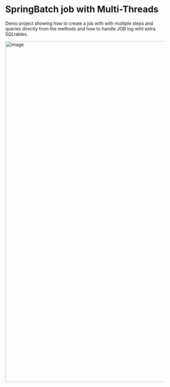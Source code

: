 
# SpringBatch job with Multi-Threads
Demo project showing how to create a job with with multiple steps and queries directly from the methods and how to handle JOB log wiht extra SQLtables.


<img width="1078" alt="image" src="https://user-images.githubusercontent.com/93662885/219978386-fbabb346-50aa-4fd6-99c4-fde3690c9171.png">
